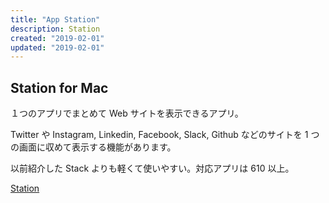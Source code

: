 ```yaml
---
title: "App Station"
description: Station
created: "2019-02-01"
updated: "2019-02-01"
---
```


## Station for Mac

１つのアプリでまとめて Web サイトを表示できるアプリ。

Twitter や Instagram, Linkedin, Facebook, Slack, Github などのサイトを 1 つの画面に収めて表示する機能があります。

以前紹介した Stack よりも軽くて使いやすい。対応アプリは 610 以上。

[Station](https://getstation.com/)
